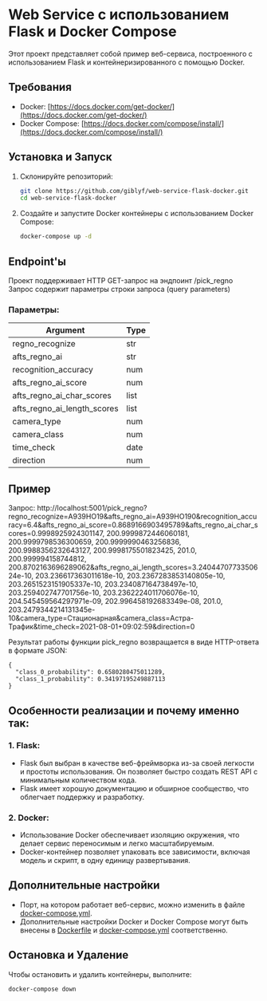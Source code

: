 # Web Service с использованием Flask и Docker Compose

Этот проект представляет собой пример веб-сервиса, построенного с использованием Flask и контейнеризированного с помощью Docker.

## Требования

- Docker: [https://docs.docker.com/get-docker/](https://docs.docker.com/get-docker/)
- Docker Compose: [https://docs.docker.com/compose/install/](https://docs.docker.com/compose/install/)

## Установка и Запуск

1. Склонируйте репозиторий:

    ```bash
    git clone https://github.com/giblyf/web-service-flask-docker.git
    cd web-service-flask-docker
    ```

2. Создайте и запустите Docker контейнеры с использованием Docker Compose:

    ```bash
    docker-compose up -d
    ```

## Endpoint'ы

Проект поддерживает HTTP GET-запрос на эндпоинт /pick_regno
Запрос содержит параметры строки запроса (query parameters)

### Параметры:

| Argument                   | Type          |
|----------------------------|---------------|
| regno_recognize            | str           |
| afts_regno_ai              | str           |
| recognition_accuracy       | num           |
| afts_regno_ai_score        | num           |
| afts_regno_ai_char_scores  | list          |
| afts_regno_ai_length_scores| list          |
| camera_type                | num           |
| camera_class               | num           |
| time_check                 | date          |
| direction                  | num           |


## Пример
Запрос:
http://localhost:5001/pick_regno?regno_recognize=А939НО19&afts_regno_ai=А939НО190&recognition_accuracy=6.4&afts_regno_ai_score=0.8689166903495789&afts_regno_ai_char_scores=0.9998925924301147, 200.9999872446060181, 200.9999798536300659, 200.9999990463256836, 200.9988356232643127, 200.9998175501823425, 201.0, 200.999994158744812, 200.8702163696289062&afts_regno_ai_length_scores=3.2404470773350624e-10, 203.236617363011618e-10, 203.2367283853140805e-10, 203.2651523151905337e-10, 203.234087164738497e-10, 203.259402747701756e-10, 203.2362224011706076e-10, 204.545459564297971e-09, 202.996458192683349e-08, 201.0, 203.2479344214131345e-10&camera_type=Стационарная&camera_class=Астра-Трафик&time_check=2021-08-01+09:02:59&direction=0

Результат работы функции pick_regno возвращается в виде HTTP-ответа в формате JSON: 
```
{
  "class_0_probability": 0.6580280475011289,
  "class_1_probability": 0.34197195249887113
}
```

## Особенности реализации и почему именно так: 

### 1. Flask: 
- Flask был выбран в качестве веб-фреймворка из-за своей легкости и простоты использования. Он позволяет быстро создать REST API с минимальным количеством кода.
- Flask имеет хорошую документацию и обширное сообщество, что облегчает поддержку и разработку.
### 2. Docker: 
- Использование Docker обеспечивает изоляцию окружения, что делает сервис переносимым и легко масштабируемым.
- Docker-контейнер позволяет упаковать все зависимости, включая модель и скрипт, в одну единицу развертывания.

## Дополнительные настройки

- Порт, на котором работает веб-сервис, можно изменить в файле [docker-compose.yml](Docker-compose.yml).
- Дополнительные настройки Docker и Docker Compose могут быть внесены в [Dockerfile](Dockerfile) и [docker-compose.yml](docker-compose.yml) соответственно.

## Остановка и Удаление

Чтобы остановить и удалить контейнеры, выполните:

```bash
docker-compose down
